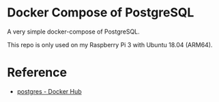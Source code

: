 # Docker Compose of PostgreSQL

A very simple docker-compose of PostgreSQL.

This repo is only used on my Raspberry Pi 3 with Ubuntu 18.04 (ARM64).

# Reference

* [postgres - Docker Hub](https://hub.docker.com/_/postgres/)
